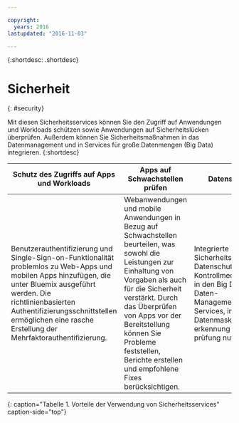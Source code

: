 ```yaml
---

copyright:
  years: 2016
lastupdated: "2016-11-03"

---
```



{:shortdesc: .shortdesc}


# Sicherheit
{: #security}

Mit diesen Sicherheitsservices können Sie den Zugriff auf Anwendungen und Workloads schützen sowie Anwendungen auf Sicherheitslücken überprüfen. Außerdem können Sie Sicherheitsmaßnahmen in das Datenmanagement und in Services für große Datenmengen (Big Data) integrieren.
{:shortdesc}


Schutz des Zugriffs auf Apps und Workloads | Apps auf Schwachstellen prüfen | Datenschutz
---- | ---- | ----
Benutzerauthentifizierung und Single-Sign-on-Funktionalität problemlos zu Web-Apps und mobilen Apps hinzufügen, die unter Bluemix ausgeführt werden. Die richtlinienbasierten Authentifizierungsschnittstellen ermöglichen eine rasche Erstellung der Mehrfaktorauthentifizierung. | Webanwendungen und mobile Anwendungen in Bezug auf Schwachstellen beurteilen, was sowohl die Leistungen zur Einhaltung von Vorgaben als auch für die Sicherheit verstärkt. Durch das Überprüfen von Apps vor der Bereitstellung können Sie Probleme feststellen, Berichte erstellen und empfohlene Fixes berücksichtigen. | Integrierte Sicherheits- und Datenschutz-Kontrollmechanismen in den Big Data- und Daten-Management-Services, inklusive Datenmaskierung, -erkennung und -prüfung nutzen.
{: caption="Tabelle 1. Vorteile der Verwendung von Sicherheitsservices" caption-side="top"}
